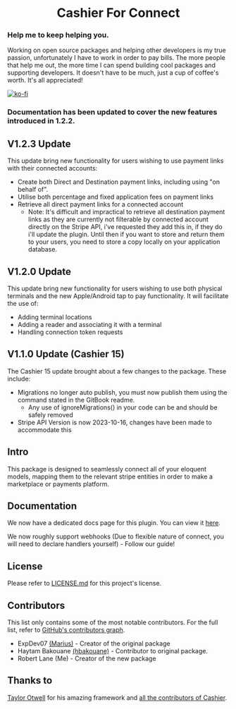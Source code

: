 <h1 align=center>
	Cashier For Connect
</h1>

### Help me to keep helping you.
Working on open source packages and helping other developers is my true passion, unfortunately I have to work in order to pay bills. The more people that help me out, the more time I can spend building cool packages and supporting developers. It doesn't have to be much, just a cup of coffee's worth. It's all appreciated!

[![ko-fi](https://ko-fi.com/img/githubbutton_sm.svg)](https://ko-fi.com/E1E0ZF7W0)

### Documentation has been updated to cover the new features introduced in 1.2.2.

## V1.2.3 Update
This update bring new functionality for users wishing to use payment links with their connected accounts:
- Create both Direct and Destination payment links, including using "on behalf of".
- Utilise both percentage and fixed application fees on payment links
- Retrieve all direct payment links for a connected account
  - Note: It's difficult and impractical to retrieve all destination payment links as they are currently not filterable by connected account directly on the Stripe API, i've requested they add this in, if they do i'll update the plugin. Until then if you want to store and return them to your users, you need to store a copy locally on your application database.

## V1.2.0 Update
This update bring new functionality for users wishing to use both physical terminals and the new Apple/Android tap to pay functionality. It will facilitate the use of:
- Adding terminal locations
- Adding a reader and associating it with a terminal
- Handling connection token requests

## V1.1.0 Update (Cashier 15)
The Cashier 15 update brought about a few changes to the package. These include:

- Migrations no longer auto publish, you must now publish them using the command stated in the GitBook readme.
  - Any use of ignoreMigrations() in your code can be and should be safely removed
- Stripe API Version is now 2023-10-16, changes have been made to accommodate this

## Intro

This package is designed to seamlessly connect all of your eloquent models, mapping them to the relevant stripe entities in order to make a marketplace or payments platform.

## Documentation

We now have a dedicated docs page for this plugin. You can view it [here](https://updev-1.gitbook.io/cashier-for-connect/).

We now roughly support webhooks (Due to flexible nature of connect, you will need to declare handlers yourself) - Follow our guide!

## License

Please refer to [LICENSE.md](https://github.com/l4nos/laravel-cashier-stripe-connect/blob/main/LICENSE) for this project's license.

## Contributors

This list only contains some of the most notable contributors. For the full list, refer to [GitHub's contributors graph](https://github.com/l4nos/laravel-cashier-stripe-connect/graphs/contributors).
* ExpDev07 [(Marius)](https://github.com/ExpDev07) - Creator of the original package
* Haytam Bakouane [(hbakouane)](https://github.com/hbakouane) - Contributor to original package.
* Robert Lane (Me) - Creator of the new package

## Thanks to

[Taylor Otwell](https://twitter.com/taylorotwell) for his amazing framework and [all the contributors of Cashier](https://github.com/laravel/cashier-stripe/graphs/contributors).
